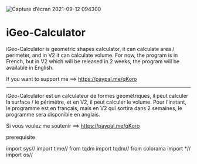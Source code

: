 ![Capture d’écran 2021-09-12 094300](https://user-images.githubusercontent.com/87548940/132978186-757ac946-6480-460d-abe9-105bd5a13e27.png)
# iGeo-Calculator
iGeo-Calculator is geometric shapes calculator, it can calculate area / perimeter,
and in V2 it can calculate volume. For now, the program is in French, but in V2 which
will be released in 2 weeks, the program will be available in English. 

If you want to support me ==> https://paypal.me/qKoro

-------- 
iGeo-Calculator est un calculateur de formes géométriques, il peut calculer la surface / le périmètre,
et en V2, il peut calculer le volume. Pour l'instant, le programme est en français, mais en V2 qui sortira
dans 2 semaines, le programme sera disponible en anglais. 

Si vous voulez me soutenir ==> https://paypal.me/qKoro

prerequisite

import sys//
import time//
from tqdm import tqdm//
from colorama import *//
import os//
